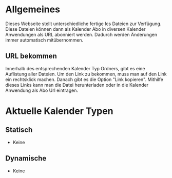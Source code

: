 # Allgemeines
Dieses Webseite stellt unterschiedliche fertige Ics Dateien zur Verfügung. Diese Dateien können dann als Kalender Abo in diversen Kalender Anwendungen als URL abonniert werden. Dadurch werden Änderungen immer automatisch mitübernommen.

## URL bekommen
Innerhalb des entsprechenden Kalender Typ Ordners, gibt es eine Auflistung aller Dateien. Um den Link zu bekommen, muss man auf den Link ein rechtsklick machen. Danach gibt es die Option "Link kopieren". Mithilfe dieses Links kann man die Datei herunterladen oder in die Kalender Anwendung als Abo Url eintragen.

# Aktuelle Kalender Typen
## Statisch
- Keine

## Dynamische
- Keine
